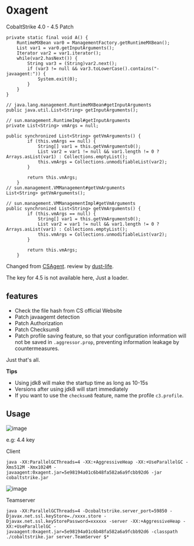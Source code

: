 # 0xagent

CobaltStrike 4.0 - 4.5 Patch

```
private static final void A() {
    RuntimeMXBean var0 = ManagementFactory.getRuntimeMXBean();
    List var1 = var0.getInputArguments();
    Iterator var2 = var1.iterator();
    while(var2.hasNext()) {
        String var3 = (String)var2.next();
        if (var3 != null && var3.toLowerCase().contains("-javaagent:")) {
            System.exit(0);
        }
    }
}
```

```
// java.lang.management.RuntimeMXBean#getInputArguments
public java.util.List<String> getInputArguments();

// sun.management.RuntimeImpl#getInputArguments
private List<String> vmArgs = null;

public synchronized List<String> getVmArguments() {
        if (this.vmArgs == null) {
            String[] var1 = this.getVmArguments0();
            List var2 = var1 != null && var1.length != 0 ? Arrays.asList(var1) : Collections.emptyList();
            this.vmArgs = Collections.unmodifiableList(var2);
        }

        return this.vmArgs;
    }
// sun.management.VMManagement#getVmArguments
List<String> getVmArguments();

// sun.management.VMManagementImpl#getVmArguments
public synchronized List<String> getVmArguments() {
        if (this.vmArgs == null) {
            String[] var1 = this.getVmArguments0();
            List var2 = var1 != null && var1.length != 0 ? Arrays.asList(var1) : Collections.emptyList();
            this.vmArgs = Collections.unmodifiableList(var2);
        }

        return this.vmArgs;
    }
```
Changed from [CSAgent](https://github.com/Twi1ight/CSAgent). review by [dust-life](https://github.com/dust-life).

The key for 4.5 is not available here, Just a loader.

## features

- Check the file hash from CS official Website
- Patch javaagemt detection
- Patch Authorization
- Patch Checksum8
- Patch profile saving feature, so that your configuration information will not be saved in `.aggressor.prop`, preventing information leakage by countermeasures.

Just that's all.

**Tips**
- Using jdk8 will make the startup time as long as 10-15s
- Versions after using jdk8 will start immediately
- If you want to use the `checksum8` feature, name the profile `c3.profile`.

## Usage
![image](https://user-images.githubusercontent.com/19629138/167308302-f8f89594-73d9-4205-b13c-d188692e9c61.png)

e.g: 4.4 key

Client
```
java -XX:ParallelGCThreads=4 -XX:+AggressiveHeap -XX:+UseParallelGC -Xms512M -Xmx1024M -javaagent:0xagent.jar=5e98194a01c6b48fa582a6a9fcbb92d6 -jar cobaltstrike.jar
```
![image](https://user-images.githubusercontent.com/19629138/167308485-c28a66f9-ba90-43dc-b1eb-70a47f803a39.png)


Teamserver
```
java -XX:ParallelGCThreads=4 -Dcobaltstrike.server_port=59850 -Djavax.net.ssl.keyStore=./xxxx.store -Djavax.net.ssl.keyStorePassword=xxxxxx -server -XX:+AggressiveHeap -XX:+UseParallelGC -javaagent:0xagent.jar=5e98194a01c6b48fa582a6a9fcbb92d6 -classpath ./cobaltstrike.jar server.TeamServer $*
```

